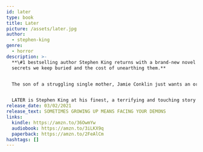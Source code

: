 ```yaml
---
id: later
type: book
title: Later
picture: /assets/later.jpg
author:
  - stephen-king
genre:
  - horror
description: >-
  **\#1 bestselling author Stephen King returns with a brand-new novel about the
  secrets we keep buried and the cost of unearthing them.**


  The son of a struggling single mother, Jamie Conklin just wants an ordinary childhood. But Jamie is no ordinary child. Born with an unnatural ability his mom urges him to keep secret, Jamie can see what no one else can see and learn what no one else can learn. But the cost of using this ability is higher than Jamie can imagine - as he discovers when an NYPD detective draws him into the pursuit of a killer who has threatened to strike from beyond the grave.


  LATER is Stephen King at his finest, a terrifying and touching story of innocence lost and the trials that test our sense of right and wrong. With echoes of King's classic novel It, LATER is a powerful, haunting, unforgettable exploration of what it takes to stand up to evil in all the faces it wears.
release_date: 03/02/2021
release_text: SOMETIMES GROWING UP MEANS FACING YOUR DEMONS
links:
  kindle: https://amzn.to/36OwmYw
  audiobook: https://amzn.to/3iLKX9q
  paperback: https://amzn.to/2FeAlCm
hashtags: []
---
```

